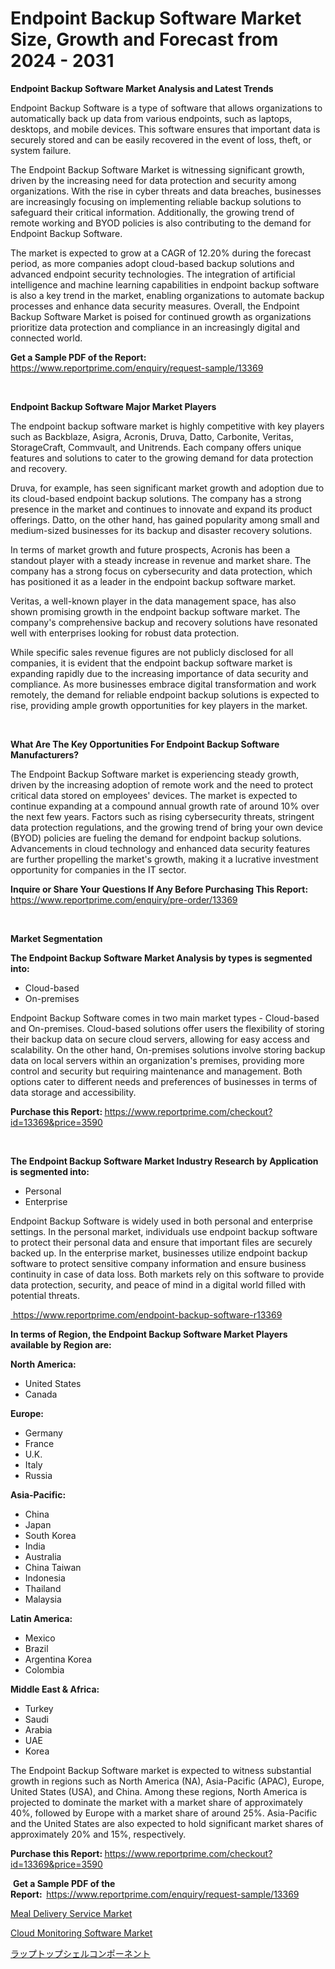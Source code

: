 <p><h1>Endpoint Backup Software Market Size, Growth and Forecast from 2024 - 2031</h1></p><p><strong>Endpoint Backup Software Market Analysis and Latest Trends</strong></p>
<p><p>Endpoint Backup Software is a type of software that allows organizations to automatically back up data from various endpoints, such as laptops, desktops, and mobile devices. This software ensures that important data is securely stored and can be easily recovered in the event of loss, theft, or system failure.</p><p>The Endpoint Backup Software Market is witnessing significant growth, driven by the increasing need for data protection and security among organizations. With the rise in cyber threats and data breaches, businesses are increasingly focusing on implementing reliable backup solutions to safeguard their critical information. Additionally, the growing trend of remote working and BYOD policies is also contributing to the demand for Endpoint Backup Software.</p><p>The market is expected to grow at a CAGR of 12.20% during the forecast period, as more companies adopt cloud-based backup solutions and advanced endpoint security technologies. The integration of artificial intelligence and machine learning capabilities in endpoint backup software is also a key trend in the market, enabling organizations to automate backup processes and enhance data security measures. Overall, the Endpoint Backup Software Market is poised for continued growth as organizations prioritize data protection and compliance in an increasingly digital and connected world.</p></p>
<p><strong>Get a Sample PDF of the Report:&nbsp;</strong> <a href="https://www.reportprime.com/enquiry/request-sample/13369">https://www.reportprime.com/enquiry/request-sample/13369</a></p>
<p>&nbsp;</p>
<p><strong>Endpoint Backup Software Major Market Players</strong></p>
<p><p>The endpoint backup software market is highly competitive with key players such as Backblaze, Asigra, Acronis, Druva, Datto, Carbonite, Veritas, StorageCraft, Commvault, and Unitrends. Each company offers unique features and solutions to cater to the growing demand for data protection and recovery.</p><p>Druva, for example, has seen significant market growth and adoption due to its cloud-based endpoint backup solutions. The company has a strong presence in the market and continues to innovate and expand its product offerings. Datto, on the other hand, has gained popularity among small and medium-sized businesses for its backup and disaster recovery solutions.</p><p>In terms of market growth and future prospects, Acronis has been a standout player with a steady increase in revenue and market share. The company has a strong focus on cybersecurity and data protection, which has positioned it as a leader in the endpoint backup software market.</p><p>Veritas, a well-known player in the data management space, has also shown promising growth in the endpoint backup software market. The company's comprehensive backup and recovery solutions have resonated well with enterprises looking for robust data protection.</p><p>While specific sales revenue figures are not publicly disclosed for all companies, it is evident that the endpoint backup software market is expanding rapidly due to the increasing importance of data security and compliance. As more businesses embrace digital transformation and work remotely, the demand for reliable endpoint backup solutions is expected to rise, providing ample growth opportunities for key players in the market.</p></p>
<p>&nbsp;</p>
<p><strong>What Are The Key Opportunities For Endpoint Backup Software Manufacturers?</strong></p>
<p><p>The Endpoint Backup Software market is experiencing steady growth, driven by the increasing adoption of remote work and the need to protect critical data stored on employees' devices. The market is expected to continue expanding at a compound annual growth rate of around 10% over the next few years. Factors such as rising cybersecurity threats, stringent data protection regulations, and the growing trend of bring your own device (BYOD) policies are fueling the demand for endpoint backup solutions. Advancements in cloud technology and enhanced data security features are further propelling the market's growth, making it a lucrative investment opportunity for companies in the IT sector.</p></p>
<p><strong>Inquire or Share Your Questions If Any Before Purchasing This Report:</strong> <a href="https://www.reportprime.com/enquiry/pre-order/13369">https://www.reportprime.com/enquiry/pre-order/13369</a></p>
<p>&nbsp;</p>
<p><strong>Market Segmentation</strong></p>
<p><strong>The Endpoint Backup Software Market Analysis by types is segmented into:</strong></p>
<p><ul><li>Cloud-based</li><li>On-premises</li></ul></p>
<p><p>Endpoint Backup Software comes in two main market types - Cloud-based and On-premises. Cloud-based solutions offer users the flexibility of storing their backup data on secure cloud servers, allowing for easy access and scalability. On the other hand, On-premises solutions involve storing backup data on local servers within an organization's premises, providing more control and security but requiring maintenance and management. Both options cater to different needs and preferences of businesses in terms of data storage and accessibility.</p></p>
<p><strong>Purchase this Report:&nbsp;</strong><a href="https://www.reportprime.com/checkout?id=13369&price=3590">https://www.reportprime.com/checkout?id=13369&price=3590</a></p>
<p>&nbsp;</p>
<p><strong>The Endpoint Backup Software Market Industry Research by Application is segmented into:</strong></p>
<p><ul><li>Personal</li><li>Enterprise</li></ul></p>
<p><p>Endpoint Backup Software is widely used in both personal and enterprise settings. In the personal market, individuals use endpoint backup software to protect their personal data and ensure that important files are securely backed up. In the enterprise market, businesses utilize endpoint backup software to protect sensitive company information and ensure business continuity in case of data loss. Both markets rely on this software to provide data protection, security, and peace of mind in a digital world filled with potential threats.</p></p>
<p><a href="https://www.reportprime.com/endpoint-backup-software-r13369">&nbsp;https://www.reportprime.com/endpoint-backup-software-r13369</a></p>
<p><strong>In terms of Region, the Endpoint Backup Software Market Players available by Region are:</strong></p>
<p>
    <p> <strong> North America: </strong>
        <ul>
            <li>United States</li>
            <li>Canada</li>
        </ul>
        </p> 
    <p> <strong> Europe: </strong>
        <ul>
            <li>Germany</li>
            <li>France</li>
            <li>U.K.</li>
            <li>Italy</li>
            <li>Russia</li>
        </ul>
        </p> 
    <p> <strong> Asia-Pacific: </strong>
        <ul>
            <li>China</li>
            <li>Japan</li>
            <li>South Korea</li>
            <li>India</li>
            <li>Australia</li>
            <li>China Taiwan</li>
            <li>Indonesia</li>
            <li>Thailand</li>
            <li>Malaysia</li>
        </ul>
        </p> 
    <p> <strong> Latin America: </strong>
        <ul>
            <li>Mexico</li>
            <li>Brazil</li>
            <li>Argentina Korea</li>
            <li>Colombia</li>
        </ul>
        </p> 
    <p> <strong> Middle East & Africa: </strong>
        <ul>
            <li>Turkey</li>
            <li>Saudi</li>
            <li>Arabia</li>
            <li>UAE</li>
            <li>Korea</li>
        </ul>
    </p>
    </p>
<p><p>The Endpoint Backup Software market is expected to witness substantial growth in regions such as North America (NA), Asia-Pacific (APAC), Europe, United States (USA), and China. Among these regions, North America is projected to dominate the market with a market share of approximately 40%, followed by Europe with a market share of around 25%. Asia-Pacific and the United States are also expected to hold significant market shares of approximately 20% and 15%, respectively.</p></p>
<p><strong>Purchase this Report: </strong><a href="https://www.reportprime.com/checkout?id=13369&price=3590">https://www.reportprime.com/checkout?id=13369&price=3590</a></p>
<p>&nbsp;<strong>Get a Sample PDF of the Report:&nbsp;&nbsp;</strong><a href="https://www.reportprime.com/enquiry/request-sample/13369">https://www.reportprime.com/enquiry/request-sample/13369</a></p>
<p><strong></strong></p>
<p><p><a href="https://github.com/niyotibauri9/Market-Research-Report-List-1/blob/main/meal-delivery-service-market.md">Meal Delivery Service Market</a></p><p><a href="https://github.com/sofayahoo2023/Market-Research-Report-List-5/blob/main/cloud-monitoring-software-market.md">Cloud Monitoring Software Market</a></p><p><a href="https://github.com/pepo3k/Market-Research-Report-List-2/blob/main/1786372103023.md">ラップトップシェルコンポーネント</a></p></p>